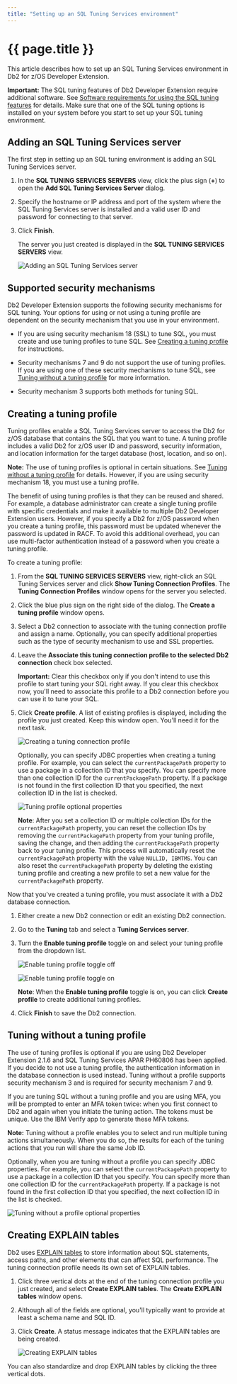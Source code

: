 ```yaml
---
title: "Setting up an SQL Tuning Services environment"
---
```


# {{ page.title }}

This article describes how to set up an SQL Tuning Services environment in Db2 for z/OS Developer Extension.

**Important:** The SQL tuning features of Db2 Developer Extension require additional software. See [Software requirements for using the SQL tuning features]({{site.baseurl}}/docs/tuning-sql-queries/sql-tuning-requirements.html) for details. Make sure that one of the SQL tuning options is installed on your system before you start to set up your SQL tuning environment.

## Adding an SQL Tuning Services server

The first step in setting up an SQL tuning environment is adding an SQL Tuning Services server.

1. In the **SQL TUNING SERVICES SERVERS** view, click the plus sign (**+**) to open the **Add SQL Tuning Services Server** dialog.

2. Specify the hostname or IP address and port of the system where the SQL Tuning Services server is installed and a valid user ID and password for connecting to that server.

3. Click **Finish**. 

    The server you just created is displayed in the **SQL TUNING SERVICES SERVERS** view.

    ![Adding an SQL Tuning Services server]({{site.baseurl}}/assets/images/tuning-add-server.gif)

## Supported security mechanisms

Db2 Developer Extension supports the following security mechanisms for SQL tuning. Your options for using or not using a tuning profile are dependent on the security mechanism that you use in your environment. 

- If you are using security mechanism 18 (SSL) to tune SQL, you must create and use tuning profiles to tune SQL. See [Creating a tuning profile]({{site.baseurl}}/docs/tuning-sql-queries/setting-up-a-tuning-environment.html#creating-a-tuning-profile) for instructions.

- Security mechanisms 7 and 9 do not support the use of tuning profiles. If you are using one of these security mechanisms to tune SQL, see [Tuning without a tuning profile]({{site.baseurl}}/docs/tuning-sql-queries/setting-up-a-tuning-environment.html#tuning-without-a-tuning-profile) for more information.

- Security mechanism 3 supports both methods for tuning SQL.

## Creating a tuning profile

Tuning profiles enable a SQL Tuning Services server to access the Db2 for z/OS database that contains the SQL that you want to tune. A tuning profile includes a valid Db2 for z/OS user ID and password, security information, and location information for the target database (host, location, and so on).

**Note:** The use of tuning profiles is optional in certain situations. See [Tuning without a tuning profile]({{site.baseurl}}/docs/tuning-sql-queries/setting-up-a-tuning-environment.html#tuning-without-a-tuning-profile) for details. However, if you are using security mechanism 18, you must use a tuning profile.

The benefit of using tuning profiles is that they can be reused and shared. For example, a database administrator can create a single tuning profile with specific credentials and make it available to multiple Db2 Developer Extension users. However, if you specify a Db2 for z/OS password when you create a tuning profile, this password must be updated whenever the password is updated in RACF. To avoid this additional overhead, you can use multi-factor authentication instead of a password when you create a tuning profile.

To create a tuning profile:

1. From the **SQL TUNING SERVICES SERVERS** view, right-click an SQL Tuning Services server and click **Show Tuning Connection Profiles**. The **Tuning Connection Profiles** window opens for the server you selected.

2. Click the blue plus sign on the right side of the dialog. The **Create a tuning profile** window opens.

3. Select a Db2 connection to associate with the tuning connection profile and assign a name. Optionally, you can specify additional properties such as the type of security mechanism to use and SSL properties.

4. Leave the **Associate this tuning connection profile to the selected Db2 connection** check box selected.  

   **Important:** Clear this checkbox only if you don't intend to use this profile to start tuning your SQL right away. If you clear this checkbox now, you'll need to associate this profile to a Db2 connection before you can use it to tune your SQL.

5. Click **Create profile**. A list of existing profiles is displayed, including the profile you just created. Keep this window open. You'll need it for the next task.

    ![Creating a tuning connection profile]({{site.baseurl}}/assets/images/tuning-create-profile.gif)

    Optionally, you can specify JDBC properties when creating a tuning profile. For example, you can select the `currentPackagePath` property to use a package in a collection ID that you specify. You can specify more than one collection ID for the `currentPackagePath` property. If a package is not found in the first collection ID that you specified, the next collection ID in the list is checked.

    ![Tuning profile optional properties]({{site.baseurl}}/assets/images/tuning-with-profile-options-cpp.png)

    **Note**: After you set a collection ID or multiple collection IDs for the `currentPackagePath` property, you can reset the collection IDs by removing the `currentPackagePath` property from your tuning profile, saving the change, and then adding the `currentPackagePath` property back to your tuning profile. This process will automatically reset the `currentPackagePath` property with the value `NULLID, IBMTMS`. You can also reset the `currentPackagePath` property by deleting the existing tuning profile and creating a new profile to set a new value for the `currentPackagePath` property.

Now that you've created a tuning profile, you must associate it with a Db2 database connection.

1. Either create a new Db2 connection or edit an existing Db2 connection.

2. Go to the **Tuning** tab and select a **Tuning Services server**.

3. Turn the **Enable tuning profile** toggle on and select your tuning profile from the dropdown list.

    ![Enable tuning profile toggle off]({{site.baseurl}}/assets/images/tuning-profiles-toggle-off.png)

    ![Enable tuning profile toggle on]({{site.baseurl}}/assets/images/tuning-profiles-toggle-on.png)

    **Note**: When the **Enable tuning profile** toggle is on, you can click **Create profile** to create additional tuning profiles.

4. Click **Finish** to save the Db2 connection.

## Tuning without a tuning profile

The use of tuning profiles is optional if you are using Db2 Developer Extension 2.1.6 and SQL Tuning Services APAR PH60806 has been applied. If you decide to not use a tuning profile, the authentication information in the database connection is used instead. Tuning without a profile supports security mechanism 3 and is required for security mechanism 7 and 9.

If you are tuning SQL without a tuning profile and you are using MFA, you will be prompted to enter an MFA token twice: when you first connect to Db2 and again when you initiate the tuning action. The tokens must be unique. Use the IBM Verify app to generate these MFA tokens.

**Note:** Tuning without a profile enables you to select and run multiple tuning actions simultaneously. When you do so, the results for each of the tuning actions that you run will share the same Job ID.

Optionally, when you are tuning without a profile you can specify JDBC properties. For example, you can select the `currentPackagePath` property to use a package in a collection ID that you specify. You can specify more than one collection ID for the `currentPackagePath` property. If a package is not found in the first collection ID that you specified, the next collection ID in the list is checked.

![Tuning without a profile optional properties]({{site.baseurl}}/assets/images/tuning-without-profile-options-cpp.png)

## Creating EXPLAIN tables

Db2 uses [EXPLAIN tables](https://www.ibm.com/docs/en/db2-for-zos/13?topic=tables-explain) to store information about SQL statements, access paths, and other elements that can affect SQL performance. The tuning connection profile needs its own set of EXPLAIN tables.

1. Click three vertical dots at the end of the tuning connection profile you just created, and select **Create EXPLAIN tables**. The **Create EXPLAIN tables** window opens.

2. Although all of the fields are optional, you'll typically want to provide at least a schema name and SQL ID.

3. Click **Create**. A status message indicates that the EXPLAIN tables are being created.

    ![Creating EXPLAIN tables]({{site.baseurl}}/assets/images/tuning-create-explain-tables.png)

You can also standardize and drop EXPLAIN tables by clicking the three vertical dots.

